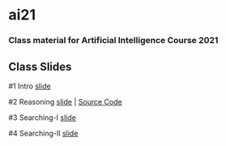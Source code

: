 # ai21

### Class material for Artificial Intelligence Course 2021

## Class Slides
#1 Intro [slide](https://info-ruc.github.io/ai21/intro.pdf) 

#2 Reasoning [slide](https://info-ruc.github.io/ai21/reasoning.pdf) 
| [Source Code](https://info-ruc.github.io/ai21/reason.pl)

#3 Searching-I [slide](https://info-ruc.github.io/ai21/search-I.pdf) 

#4 Searching-II [slide](https://info-ruc.github.io/ai21/search-II.pdf) 